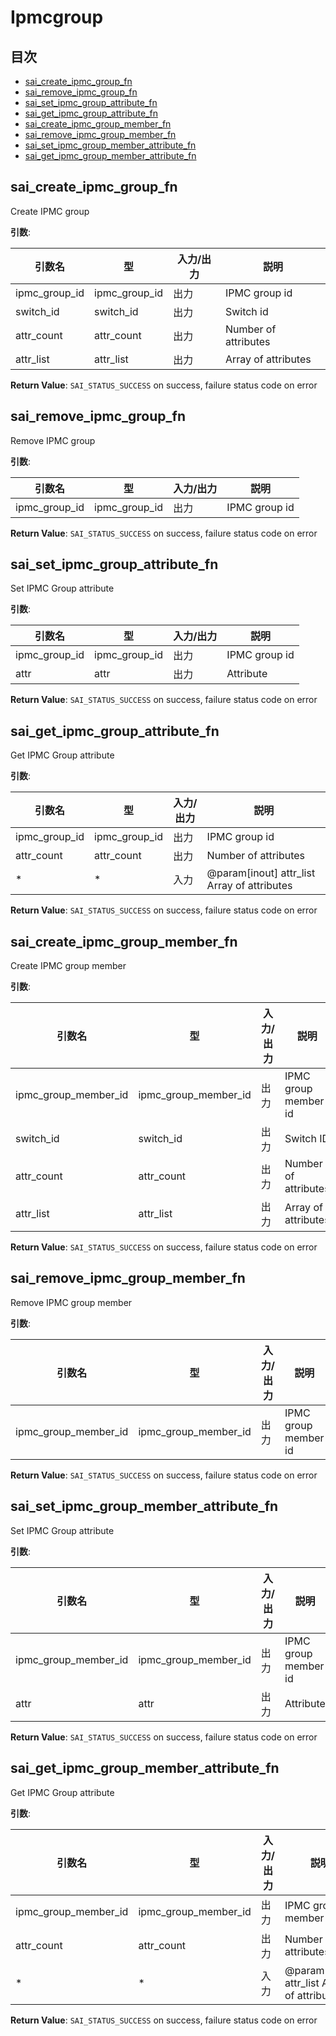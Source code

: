 # Ipmcgroup
## 目次

- [sai_create_ipmc_group_fn](#sai_create_ipmc_group_fn)
- [sai_remove_ipmc_group_fn](#sai_remove_ipmc_group_fn)
- [sai_set_ipmc_group_attribute_fn](#sai_set_ipmc_group_attribute_fn)
- [sai_get_ipmc_group_attribute_fn](#sai_get_ipmc_group_attribute_fn)
- [sai_create_ipmc_group_member_fn](#sai_create_ipmc_group_member_fn)
- [sai_remove_ipmc_group_member_fn](#sai_remove_ipmc_group_member_fn)
- [sai_set_ipmc_group_member_attribute_fn](#sai_set_ipmc_group_member_attribute_fn)
- [sai_get_ipmc_group_member_attribute_fn](#sai_get_ipmc_group_member_attribute_fn)



## sai_create_ipmc_group_fn
Create IPMC group

**引数**:

| 引数名 | 型 | 入力/出力 | 説明 |
|--------|----------|-----------|------|
| ipmc_group_id | ipmc_group_id | 出力 | IPMC group id |
| switch_id | switch_id | 出力 | Switch id |
| attr_count | attr_count | 出力 | Number of attributes |
| attr_list | attr_list | 出力 | Array of attributes |

**Return Value**: `SAI_STATUS_SUCCESS` on success, failure status code on error


## sai_remove_ipmc_group_fn
Remove IPMC group

**引数**:

| 引数名 | 型 | 入力/出力 | 説明 |
|--------|----------|-----------|------|
| ipmc_group_id | ipmc_group_id | 出力 | IPMC group id |

**Return Value**: `SAI_STATUS_SUCCESS` on success, failure status code on error


## sai_set_ipmc_group_attribute_fn
Set IPMC Group attribute

**引数**:

| 引数名 | 型 | 入力/出力 | 説明 |
|--------|----------|-----------|------|
| ipmc_group_id | ipmc_group_id | 出力 | IPMC group id |
| attr | attr | 出力 | Attribute |

**Return Value**: `SAI_STATUS_SUCCESS` on success, failure status code on error


## sai_get_ipmc_group_attribute_fn
Get IPMC Group attribute

**引数**:

| 引数名 | 型 | 入力/出力 | 説明 |
|--------|----------|-----------|------|
| ipmc_group_id | ipmc_group_id | 出力 | IPMC group id |
| attr_count | attr_count | 出力 | Number of attributes |
| * | * | 入力 | @param[inout] attr_list Array of attributes |

**Return Value**: `SAI_STATUS_SUCCESS` on success, failure status code on error


## sai_create_ipmc_group_member_fn
Create IPMC group member

**引数**:

| 引数名 | 型 | 入力/出力 | 説明 |
|--------|----------|-----------|------|
| ipmc_group_member_id | ipmc_group_member_id | 出力 | IPMC group member id |
| switch_id | switch_id | 出力 | Switch ID |
| attr_count | attr_count | 出力 | Number of attributes |
| attr_list | attr_list | 出力 | Array of attributes |

**Return Value**: `SAI_STATUS_SUCCESS` on success, failure status code on error


## sai_remove_ipmc_group_member_fn
Remove IPMC group member

**引数**:

| 引数名 | 型 | 入力/出力 | 説明 |
|--------|----------|-----------|------|
| ipmc_group_member_id | ipmc_group_member_id | 出力 | IPMC group member id |

**Return Value**: `SAI_STATUS_SUCCESS` on success, failure status code on error


## sai_set_ipmc_group_member_attribute_fn
Set IPMC Group attribute

**引数**:

| 引数名 | 型 | 入力/出力 | 説明 |
|--------|----------|-----------|------|
| ipmc_group_member_id | ipmc_group_member_id | 出力 | IPMC group member id |
| attr | attr | 出力 | Attribute |

**Return Value**: `SAI_STATUS_SUCCESS` on success, failure status code on error


## sai_get_ipmc_group_member_attribute_fn
Get IPMC Group attribute

**引数**:

| 引数名 | 型 | 入力/出力 | 説明 |
|--------|----------|-----------|------|
| ipmc_group_member_id | ipmc_group_member_id | 出力 | IPMC group member ID |
| attr_count | attr_count | 出力 | Number of attributes |
| * | * | 入力 | @param[inout] attr_list Array of attributes |

**Return Value**: `SAI_STATUS_SUCCESS` on success, failure status code on error


